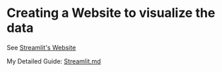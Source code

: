 # Creating a Website to visualize the data 

See [Streamlit's Website](https://www.streamlit.io/)

My Detailed Guide: [Streamlit.md](Streamlit.md)